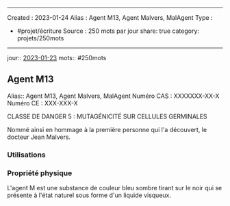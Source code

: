 
---
Created :  2023-01-24
Alias : Agent M13, Agent Malvers, MalAgent
Type : 
- #projet/écriture
Source : 250 mots par jour
share: true
category: projets/250mots
---
jour::  [2023-01-23](2023-01-23.md) 
mots:: 
#250mots

## Agent M13

Alias:: Agent M13, Agent Malvers, MalAgent
Numéro CAS : XXXXXXX-XX-X
Numéro CE : XXX-XXX-X

CLASSE DE DANGER 5 : MUTAGÉNICITÉ SUR CELLULES GERMINALES

Nommé ainsi en hommage à la première personne qui l'a découvert, le docteur Jean Malvers.
### Utilisations

### Propriété physique 
L'agent M est une substance de couleur bleu sombre tirant sur le noir qui se présente à l'état naturel sous forme d'un liquide visqueux.




